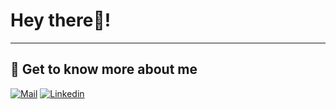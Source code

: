 # Hey there👋!

---

## 🔗 Get to know more about me 

[![Mail](https://img.shields.io/badge/-Say%20Hi!-black?style=for-the-badge&logo=gmail)](mailto:sukhjot.sekhon@ucalgary.ca)
[![Linkedin](https://img.shields.io/badge/-Shrikant991-black?style=for-the-badge&logo=Linkedin)](https://www.linkedin.com/in/sukhjot-sekhon/)
